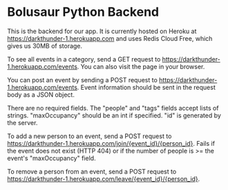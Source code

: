 # Bolusaur Python Backend

This is the backend for our app. It is currently hosted on Heroku at https://darkthunder-1.herokuapp.com and uses Redis Cloud Free, which gives us 30MB of storage.

To see all events in a category, send a GET request to https://darkthunder-1.herokuapp.com/events. You can also visit the page in your browser. 

You can post an event by sending a POST request to https://darkthunder-1.herokuapp.com/events. Event information should be sent in the request body as a JSON object. 

There are no required fields. The "people" and "tags" fields accept lists of strings. "maxOccupancy" should be an int if specified. "id" is generated by the server.

To add a new person to an event, send a POST request to https://darkthunder-1.herokuapp.com/join/{event_id}/{person_id}. Fails if the event does not exist (HTTP 404) or if the number of people is >= the event's "maxOccupancy" field.

To remove a person from an event, send a POST request to https://darkthunder-1.herokuapp.com/leave/{event_id}/{person_id}.
